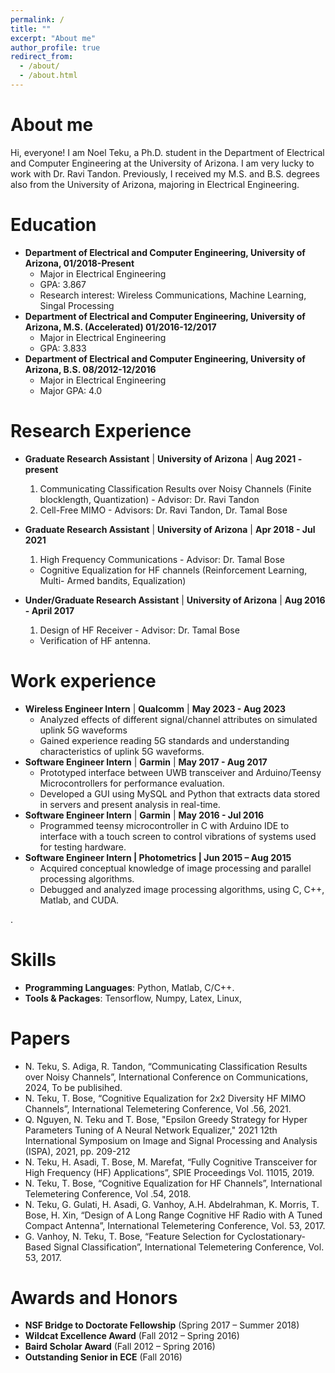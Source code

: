 ```yaml
---
permalink: /
title: ""
excerpt: "About me"
author_profile: true
redirect_from: 
  - /about/
  - /about.html
---
```


About me
=========
Hi, everyone! I am Noel Teku, a Ph.D. student in the Department of Electrical and Computer Engineering at the University of Arizona. I am very lucky to work with Dr. Ravi Tandon. Previously, I received my M.S. and B.S. degrees also from the University of Arizona, majoring in Electrical Engineering. 


Education
=========
* **Department of Electrical and Computer Engineering, University of Arizona, 01/2018-Present**
  * Major in Electrical Engineering
  * GPA: 3.867
  * Research interest: Wireless Communications, Machine Learning, Singal Processing
* **Department of Electrical and Computer Engineering, University of Arizona, M.S. (Accelerated) 01/2016-12/2017**
  * Major in Electrical Engineering
  * GPA: 3.833
* **Department of Electrical and Computer Engineering, University of Arizona, B.S. 08/2012-12/2016**
  * Major in Electrical Engineering
  * Major GPA: 4.0

Research Experience
===================
* **Graduate Research Assistant** | **University of Arizona** | **Aug 2021 - present**
  1.  Communicating Classification Results over Noisy Channels (Finite blocklength, Quantization) - Advisor: Dr. Ravi Tandon
  2.  Cell-Free MIMO - Advisors: Dr. Ravi Tandon, Dr. Tamal Bose
    
* **Graduate Research Assistant** | **University of Arizona** | **Apr 2018 - Jul 2021**
  1. High Frequency Communications - Advisor: Dr. Tamal Bose
    * Cognitive Equalization for HF channels (Reinforcement Learning, Multi- Armed bandits, Equalization)
      
      
* **Under/Graduate Research Assistant** | **University of Arizona** | **Aug 2016 - April 2017**
  1. Design of HF Receiver - Advisor: Dr. Tamal Bose
    * Verification of HF antenna.


Work experience
===============
* **Wireless Engineer Intern** | **Qualcomm** | **May 2023 - Aug 2023**
  * Analyzed effects of different signal/channel attributes on simulated uplink 5G waveforms
  * Gained experience reading 5G standards and understanding characteristics of uplink 5G waveforms.
* **Software Engineer Intern** | **Garmin** | **May 2017 - Aug 2017**
  * Prototyped interface between UWB transceiver and Arduino/Teensy Microcontrollers for performance evaluation.
  * Developed a GUI using MySQL and Python that extracts data stored in servers and present analysis in real-time.
* **Software Engineer Intern** | **Garmin** | **May 2016 - Jul 2016**
  * Programmed teensy microcontroller in C with Arduino IDE to interface with a touch screen to control 
    vibrations of systems used for testing hardware. 
* **Software Engineer Intern | Photometrics | Jun 2015 – Aug 2015**
   * Acquired conceptual knowledge of image processing and parallel processing algorithms.
   * Debugged and analyzed image processing algorithms, using C, C++, Matlab, and CUDA.
  
.


Skills
======
* **Programming Languages**: Python, Matlab, C/C++.
* **Tools & Packages**: Tensorflow, Numpy, Latex, Linux, 

Papers
======
* N. Teku, S. Adiga, R. Tandon, “Communicating Classification Results over Noisy Channels”, International Conference on Communications, 2024, To be publisihed.
* N. Teku, T. Bose, “Cognitive Equalization for 2x2 Diversity HF MIMO Channels”, International Telemetering Conference, Vol .56, 2021.
* Q. Nguyen, N. Teku and T. Bose, "Epsilon Greedy Strategy for Hyper Parameters Tuning of A Neural Network Equalizer," 2021 12th International Symposium on Image and Signal Processing and Analysis (ISPA), 2021, pp. 209-212
* N. Teku, H. Asadi, T. Bose, M. Marefat, “Fully Cognitive Transceiver for High Frequency (HF) Applications”, SPIE Proceedings Vol. 11015, 2019.
* N. Teku, T. Bose, “Cognitive Equalization for HF Channels”, International Telemetering Conference, Vol .54, 2018.
* N. Teku, G. Gulati, H. Asadi, G. Vanhoy, A.H. Abdelrahman, K. Morris, T. Bose, H. Xin, “Design of A Long Range Cognitive HF Radio with A Tuned Compact Antenna”, International Telemetering Conference, Vol. 53, 2017.
* 	G. Vanhoy, N. Teku, T. Bose, “Feature Selection for Cyclostationary-Based Signal Classification”, International Telemetering Conference, Vol. 53, 2017.



Awards and Honors
=================
* **NSF Bridge to Doctorate Fellowship** (Spring 2017 – Summer 2018)
* **Wildcat Excellence Award** (Fall 2012 – Spring 2016)
* **Baird Scholar Award** (Fall 2012 – Spring 2016)
* **Outstanding Senior in ECE** (Fall 2016)
  



